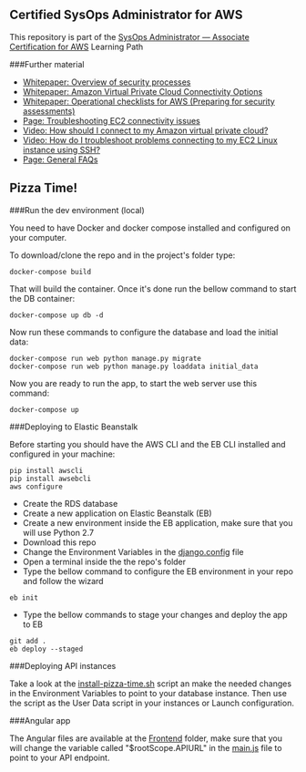Certified SysOps Administrator for AWS
-----------------------------

This repository is part of the [SysOps Administrator — Associate Certification for AWS](https://cloudacademy.com/learning-paths/aws-sysops-7/) Learning Path

###Further material

  - [Whitepaper: Overview of security processes](http://d0.awsstatic.com/whitepapers/Security/AWS%20Security%20Whitepaper.pdf)
  - [Whitepaper: Amazon Virtual Private Cloud Connectivity Options](http://media.amazonwebservices.com/AWS_Amazon_VPC_Connectivity_Options.pdf)
  - [Whitepaper: Operational checklists for AWS (Preparing for security assessments)](http://media.amazonwebservices.com/AWS_Operational_Checklists.pdf)
  - [Page: Troubleshooting EC2 connectivity issues](https://aws.amazon.com/premiumsupport/knowledge-center/linux-credentials-error/)  
  - [Video: How should I connect to my Amazon virtual private cloud?](https://aws.amazon.com/premiumsupport/knowledge-center/connect-vpc/)
  - [Video: How do I troubleshoot problems connecting to my EC2 Linux instance using SSH?](https://aws.amazon.com/premiumsupport/knowledge-center/ec2-linux-ssh-troubleshooting/)
  - [Page: General FAQs](https://aws.amazon.com/premiumsupport/knowledge-center/)

Pizza Time!
---------------

###Run the dev environment (local)

You need to have Docker and docker compose installed and configured on your computer.

To download/clone the repo and in the project's folder type:

```
docker-compose build
```

That will build the container. Once it's done run the bellow command to start the DB container:

```
docker-compose up db -d
```

Now run these commands to configure the database and load the initial data:

```
docker-compose run web python manage.py migrate
docker-compose run web python manage.py loaddata initial_data
```

Now you are ready to run the app, to start the web server use this command:

```
docker-compose up
```

###Deploying to Elastic Beanstalk

Before starting you should have the AWS CLI and the EB CLI installed and configured in your machine:

```
pip install awscli
pip install awsebcli
aws configure
```


- Create the RDS database
- Create a new application on Elastic Beanstalk (EB)
- Create a new environment inside the EB application, make sure that you will use Python 2.7
- Download this repo
- Change the Environment Variables in the [django.config](/.ebextensions/django.config) file
- Open a terminal inside the the repo's folder
- Type the bellow command to configure the EB environment in your repo and follow the wizard
```
eb init
```
- Type the bellow commands to stage your changes and deploy the app to EB
```
git add .
eb deploy --staged
```

###Deploying API instances

Take a look at the [install-pizza-time.sh](/scripts/install-pizza-time.sh) script an make the needed changes in the Environment Variables to point to your database instance. Then use the script as the User Data script in your instances or Launch configuration.

###Angular app

The Angular files are available at the [Frontend](/frontend) folder, make sure that you will change the variable called "$rootScope.APIURL" in the [main.js](/frontend/static/js/main.js) file to point to your API endpoint.
